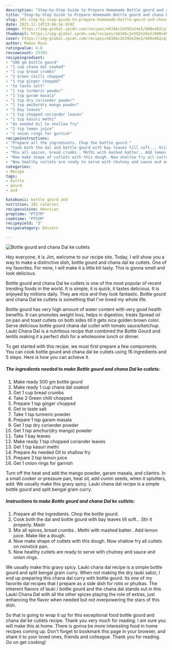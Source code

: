 ```yaml
---
description: "Step-by-Step Guide to Prepare Homemade Bottle gourd and chana Dal ke cutlets"
title: "Step-by-Step Guide to Prepare Homemade Bottle gourd and chana Dal ke cutlets"
slug: 101-step-by-step-guide-to-prepare-homemade-bottle-gourd-and-chana-dal-ke-cutlets
date: 2021-11-14T23:46:14.924Z
image: https://img-global.cpcdn.com/recipes/e634bc2e592e24e5/680x482cq70/bottle-gourd-and-chana-dal-ke-cutlets-recipe-main-photo.jpg
thumbnail: https://img-global.cpcdn.com/recipes/e634bc2e592e24e5/680x482cq70/bottle-gourd-and-chana-dal-ke-cutlets-recipe-main-photo.jpg
cover: https://img-global.cpcdn.com/recipes/e634bc2e592e24e5/680x482cq70/bottle-gourd-and-chana-dal-ke-cutlets-recipe-main-photo.jpg
author: Mamie Ross
ratingvalue: 4.8
reviewcount: 23393
recipeingredient:
- "500 gm bottle gourd"
- "1 cup chana dal soaked"
- "1 cup bread crumbs"
- "2 Green chilli chopped"
- "1 tsp ginger chopped"
- "to taste salt"
- "1 tsp turmeric powder"
- "1 tsp garam masala"
- "1 tsp dry coriander powder"
- "1 tsp amchurdry mango powder"
- "1 bay leaves"
- "1 tsp chopped coriander leaves"
- "1 tsp kasuri methi"
- "As needed Oil to shallow fry"
- "2 tsp lemon juice"
- "1 onion rings for garnish"
recipeinstructions:
- "Prepare all the ingredients. Chop the bottle gourd."
- "Cook both the dal and bottle gourd with bay leaves till soft... Stir it properly. Mash"
- "Mix all spices, bread crumbs.. Methi with mashed batter.. Add lemon juice. Make like a dough."
- "Now make shape of cutlets with this dough. Now shallow fry all cutlets on nonstick pan."
- "Now healthy cutlets are ready to serve with chutney and sauce and onion rings."
categories:
- Recipe
tags:
- bottle
- gourd
- and

katakunci: bottle gourd and 
nutrition: 201 calories
recipecuisine: American
preptime: "PT37M"
cooktime: "PT55M"
recipeyield: "3"
recipecategory: Dessert

---
```



![Bottle gourd and chana Dal ke cutlets](https://img-global.cpcdn.com/recipes/e634bc2e592e24e5/680x482cq70/bottle-gourd-and-chana-dal-ke-cutlets-recipe-main-photo.jpg)

Hey everyone, it is Jim, welcome to our recipe site. Today, I will show you a way to make a distinctive dish, bottle gourd and chana dal ke cutlets. One of my favorites. For mine, I will make it a little bit tasty. This is gonna smell and look delicious.

Bottle gourd and chana Dal ke cutlets is one of the most popular of recent trending foods in the world. It is simple, it is quick, it tastes delicious. It is enjoyed by millions daily. They are nice and they look fantastic. Bottle gourd and chana Dal ke cutlets is something that I've loved my whole life.

Bottle gourd has very high amount of water content with very good health benefits. It can promotes weight loss, helps in digestion, treats Spread oil on pan and toast cutlets on both sides till it gets nice golden brown color. Serve delicious bottle gourd chana dal cutlet with tomato sauce/ketchup. Lauki Chana Dal is a nutritious recipe that combined the Bottle Gourd and lentils making it a perfect dish for a wholesome lunch or dinner.


To get started with this recipe, we must first prepare a few components. You can cook bottle gourd and chana dal ke cutlets using 16 ingredients and 5 steps. Here is how you can achieve it.

<!--inarticleads1-->

##### The ingredients needed to make Bottle gourd and chana Dal ke cutlets:

1. Make ready 500 gm bottle gourd
1. Make ready 1 cup chana dal soaked
1. Get 1 cup bread crumbs
1. Take 2 Green chilli chopped
1. Prepare 1 tsp ginger chopped
1. Get to taste salt
1. Take 1 tsp turmeric powder
1. Prepare 1 tsp garam masala
1. Get 1 tsp dry coriander powder
1. Get 1 tsp amchur(dry mango) powder
1. Take 1 bay leaves
1. Make ready 1 tsp chopped coriander leaves
1. Get 1 tsp kasuri methi
1. Prepare As needed Oil to shallow fry
1. Prepare 2 tsp lemon juice
1. Get 1 onion rings for garnish


Turn off the heat and add the mango powder, garam masala, and cilantro. In a small cooker or pressure pan, heat oil, add cumin seeds, when it splutters, add. We usually make this gravy spicy. Lauki chana dal recipe is a simple bottle gourd and split bengal gram curry. 

<!--inarticleads2-->

##### Instructions to make Bottle gourd and chana Dal ke cutlets:

1. Prepare all the ingredients. Chop the bottle gourd.
1. Cook both the dal and bottle gourd with bay leaves till soft... Stir it properly. Mash
1. Mix all spices, bread crumbs.. Methi with mashed batter.. Add lemon juice. Make like a dough.
1. Now make shape of cutlets with this dough. Now shallow fry all cutlets on nonstick pan.
1. Now healthy cutlets are ready to serve with chutney and sauce and onion rings.


We usually make this gravy spicy. Lauki chana dal recipe is a simple bottle gourd and split bengal gram curry. When not making the dry lauki sabzi, I end up preparing this chana dal curry with bottle gourd. Its one of my favorite dal recipes that I prepare as a side dish for rotis or phulkas. The inherent flavors of lauki / bottle gourd and the chana dal stands out in this Lauki Chana Dal with all the other spices playing the role of extras, just enhancing the flavor when needed but not overpowering the stars of this dish. 

So that is going to wrap it up for this exceptional food bottle gourd and chana dal ke cutlets recipe. Thank you very much for reading. I am sure you will make this at home. There is gonna be more interesting food in home recipes coming up. Don't forget to bookmark this page in your browser, and share it to your loved ones, friends and colleague. Thank you for reading. Go on get cooking!
